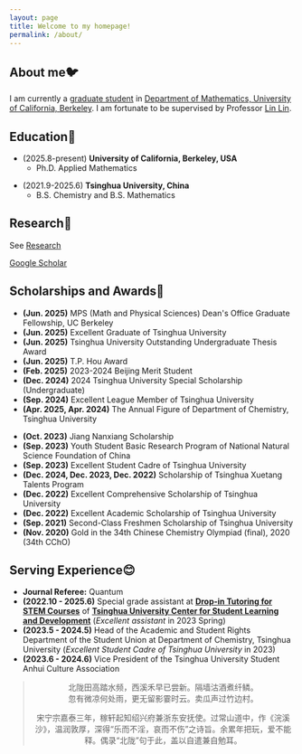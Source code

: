 ```yaml
---
layout: page
title: Welcome to my homepage!
permalink: /about/
---
```

## About me🐦

I am currently a [graduate student](https://math.berkeley.edu/people/graduate-students) in [Department of Mathematics, University of California, Berkeley](https://math.berkeley.edu/). I am fortunate to be supervised by Professor [Lin Lin](https://math.berkeley.edu/~linlin/).

## Education🏫

+ (2025.8-present) **University of California, Berkeley, USA**
  + Ph.D. Applied Mathematics

- (2021.9-2025.6) **Tsinghua University, China** 
  + B.S. Chemistry and B.S. Mathematics

## Research🤔

See [Research](pubs.md)

[Google Scholar](https://scholar.google.com/citations?user=vIwrc6AAAAAJ&hl=en-US)

## Scholarships and Awards🥇
+ **(Jun. 2025)** MPS (Math and Physical Sciences) Dean's Office Graduate Fellowship, UC Berkeley
+ **(Jun. 2025)** Excellent Graduate of Tsinghua University
+ **(Jun. 2025)** Tsinghua University Outstanding Undergraduate Thesis Award
+ **(Jun. 2025)** T.P. Hou Award
+ **(Feb. 2025)** 2023-2024 Beijing Merit Student
+ **(Dec. 2024)** 2024 Tsinghua University Special Scholarship (Undergraduate)
+ **(Sep. 2024)** Excellent League Member of Tsinghua University
+ **(Apr. 2025, Apr. 2024)** The Annual Figure of Department of Chemistry, Tsinghua University

- **(Oct. 2023)** Jiang Nanxiang Scholarship
- **(Sep. 2023)** Youth Student Basic Research Program of National Natural Science Foundation of China
- **(Sep. 2023)** Excellent Student Cadre of Tsinghua University
- **(Dec. 2024, Dec. 2023, Dec. 2022)** Scholarship of Tsinghua Xuetang Talents Program
- **(Dec. 2022)** Excellent Comprehensive Scholarship of Tsinghua University
- **(Dec. 2022)** Excellent Academic Scholarship of Tsinghua University
- **(Sep. 2021)** Second-Class Freshmen Scholarship of Tsinghua University
- **(Nov. 2020)** Gold in the 34th Chinese Chemistry Olympiad (final), 2020 (34th CChO)

## Serving Experience😊

+ **Journal Referee:** Quantum
+ **(2022.10 - 2025.6)** Special grade assistant at [**Drop-in Tutoring for STEM Courses**](https://learning.tsinghua.edu.cn/info/1077/1260.htm) of [**Tsinghua University Center for Student Learning and Development**](https://learning.tsinghua.edu.cn/info/1159/1389.htm) (*Excellent assistant* in 2023 Spring)
+ **(2023.5 - 2024.5\)** Head of the Academic and Student Rights Department of the Student Union at Department of Chemistry, Tsinghua University (*Excellent Student Cadre of Tsinghua University* in 2023)
+ **(2023.6 - 2024.6)** Vice President of the Tsinghua University Student Anhui Culture Association



><center>北陇田高踏水频，西溪禾早已尝新。隔墙沽酒煮纤鳞。<center>
><center>忽有微凉何处雨，更无留影霎时云。卖瓜声过竹边村。<center>
>
>   宋宁宗嘉泰三年，稼轩起知绍兴府兼浙东安抚使。过常山道中，作《浣溪沙》，温润敦厚，深得“乐而不淫，哀而不伤”之诗旨。余累年把玩，爱不能释。偶录“北陇”句于此，盖以自遣兼自勉耳。
